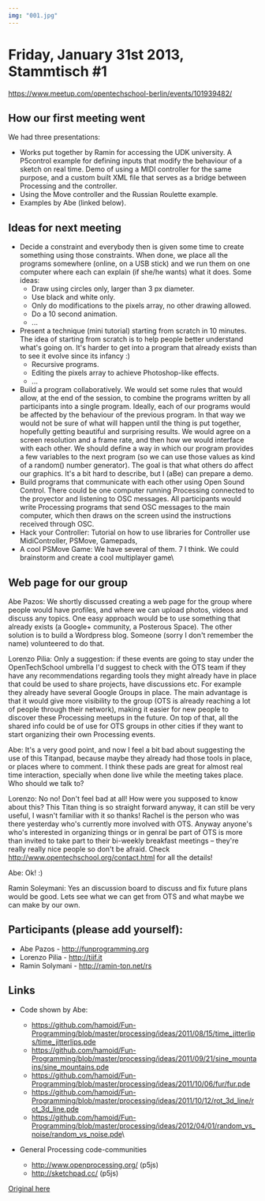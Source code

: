 ```yaml
---
img: "001.jpg"
---
```


# Friday, January 31st 2013, Stammtisch #1

https://www.meetup.com/opentechschool-berlin/events/101939482/

## How our first meeting went

We had three presentations:

-   Works put together by Ramin for accessing the UDK university. A P5control example for defining inputs that modify the behaviour of a sketch on real time. Demo of using a MIDI controller for the same purpose, and a custom built XML file that serves as a bridge between Processing and the controller.
-   Using the Move controller and the Russian Roulette example.
-   Examples by Abe (linked below).

## Ideas for next meeting

-   Decide a constraint and everybody then is given some time to create something using those constraints. When done, we place all the programs somewhere (online, on a USB stick) and we run them on one computer where each can explain (if she/he wants) what it does. Some ideas:
    -   Draw using circles only, larger than 3 px diameter.
    -   Use black and white only.
    -   Only do modifications to the pixels array, no other drawing allowed.
    -   Do a 10 second animation.
    -   ...
-   Present a technique (mini tutorial) starting from scratch in 10 minutes. The idea of starting from scratch is to help people better understand what's going on. It's harder to get into a program that already exists than to see it evolve since its infancy :)
    -   Recursive programs.
    -   Editing the pixels array to achieve Photoshop-like effects.
    -   ...
-   Build a program collaboratively. We would set some rules that would allow, at the end of the session, to combine the programs written by all participants into a single program. Ideally, each of our programs would be affected by the behaviour of the previous program. In that way we would not be sure of what will happen until the thing is put together, hopefully getting beautiful and surprising results. We would agree on a screen resolution and a frame rate, and then how we would interface with each other. We should define a way in which our program provides a few variables to the next program (so we can use those values as kind of a random() number generator). The goal is that what others do affect our graphics. It's a bit hard to describe, but I (aBe) can prepare a demo.
-   Build programs that communicate with each other using Open Sound Control. There could be one computer running Processing connected to the proyector and listening to OSC messages. All participants would write Processing programs that send OSC messages to the main computer, which then draws on the screen usind the instructions received through OSC.
-   Hack your Controller: Tutorial on how to use libraries for Controller use MidiController, PSMove, Gamepads,  
-   A cool PSMove Game: We have several of them. 7 I think. We could brainstorm and create a cool multiplayer game\

## Web page for our group

Abe Pazos: We shortly discussed creating a web page for the group where people would have profiles, and where we can upload photos, videos and discuss any topics. One easy approach would be to use something that already exists (a Google+ community, a Posterous Space). The other solution is to build a Wordpress blog. Someone (sorry I don't remember the name) volunteered to do that.

Lorenzo Pilia: Only a suggestion: if these events are going to stay under the OpenTechSchool umbrella I'd suggest to check with the OTS team if they have any recommendations regarding tools they might already have in place that could be used to share projects, have discussions etc. For example they already have several Google Groups in place. The main advantage is that it would give more visibility to the group (OTS is already reaching a lot of people through their network), making it easier for new people to discover these Processing meetups in the future. On top of that, all the shared info could be of use for OTS groups in other cities if they want to start organizing their own Processing events.

Abe: It's a very good point, and now I feel a bit bad about suggesting the use of this Titanpad, because maybe they already had those tools in place, or places where to comment. I think these pads are great for almost real time interaction, specially when done live while the meeting takes place. Who should we talk to?

Lorenzo: No no! Don't feel bad at all! How were you supposed to know about this? This Titan thing is so straight forward anyway, it can still be very useful, I wasn't familiar with it so thanks! Rachel is the person who was there yesterday who's currently more involved with OTS. Anyway anyone's who's interested in organizing things or in genral be part of OTS is more than invited to take part to their bi-weekly breakfast meetings – they're really really nice people so don't be afraid. Check <http://www.opentechschool.org/contact.html> for all the details!

Abe: Ok! :)

Ramin Soleymani: Yes an discussion board to discuss and fix future plans would be good. Lets see what we can get from OTS and what maybe we can make by our own.

## Participants (please add yourself):

* Abe Pazos - <http://funprogramming.org>
* Lorenzo Pilia - <http://tiif.it>
* Ramin Solymani - <http://ramin-ton.net/rs>


## Links

-   Code shown by Abe:
    -   <https://github.com/hamoid/Fun-Programming/blob/master/processing/ideas/2011/08/15/time_jitterlips/time_jitterlips.pde>
    -   <https://github.com/hamoid/Fun-Programming/blob/master/processing/ideas/2011/09/21/sine_mountains/sine_mountains.pde>
    -   <https://github.com/hamoid/Fun-Programming/blob/master/processing/ideas/2011/10/06/fur/fur.pde>
    -   <https://github.com/hamoid/Fun-Programming/blob/master/processing/ideas/2011/10/12/rot_3d_line/rot_3d_line.pde>
    -   <https://github.com/hamoid/Fun-Programming/blob/master/processing/ideas/2012/04/01/random_vs_noise/random_vs_noise.pde>\
        
-   General Processing code-communities 
    -   <http://www.openprocessing.org/> (p5js)
    -   <http://sketchpad.cc/> (p5js)

[Original here](https://titanpad.com/U9ClwJYMN4)

